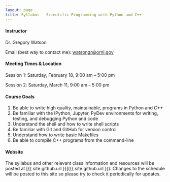 ```yaml
---
layout: page
title: Syllabus - Scientific Programming with Python and C++
---
```


#### Instructor

Dr. Gregory Watson

Email (best way to contact me): [watsongr@ornl.gov](mailto:watsongr@ornl.gov)

#### Meeting Times & Location

Session 1: Saturday, February 18, 9:00 am – 5:00 pm

Session 2: Saturday, March 11, 9:00 am – 5:00 pm

#### Course Goals

1.  Be able to write high quality, maintainable, programs in Python and C++
2.  Be familiar with the IPython, Jupyter, PyDev environments for writing, 
    testing, and debugging Python and code
3.  Understand the shell and how to write shell scripts
4.  Be familiar with Git and GitHub for version control
5.  Understand how to write basic Makefiles
6.  Be able to compile C++ programs from the command-line

#### Website

The syllabus and other relevant class information and resources will be posted
at [{{ site.github.url }}]({{ site.github.url }}).
Changes to the schedule will be posted to this site so please try to check it
periodically for updates.

